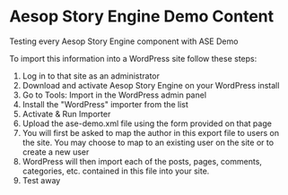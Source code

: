 # Aesop Story Engine Demo Content 

Testing every Aesop Story Engine component with ASE Demo

To import this information into a WordPress site follow these steps:  
1. Log in to that site as an administrator  
2. Download and activate Aesop Story Engine on your WordPress install 
3. Go to Tools: Import in the WordPress admin panel 
4. Install the "WordPress" importer from the list 
5. Activate & Run Importer 
6. Upload the ase-demo.xml file using the form provided on that page 
7. You will first be asked to map the author in this export file to users on the site. You may choose to map to an existing user on the site or to create a new user 
8. WordPress will then import each of the posts, pages, comments, categories, etc. contained in this file into your site. 
9. Test away
